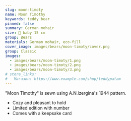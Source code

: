 ```yaml
---
slug: moon-timoty
name: Moon Timothy
keywords: teddy bear
pinned: false
summary: German mohair
size: 🐻 baby 15 cm
group: Bears
materials: German mohair, eco-fill
cover_image: images/bears/moon-timoty/cover.png
group: Classic
images:
  - images/bears/moon-timoty/1.png
  - images/bears/moon-timoty/2.png
  - images/bears/moon-timoty/3.png
# store_links:
#   Магазин: https://www.example.com/shop/teddypatam
---
```


"Moon Timothy" is sewn using A.N.Izergina's 1944 pattern.

- Cozy and pleasant to hold
- Limited edition with number
- Comes with a keepsake card

